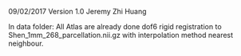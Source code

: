 09/02/2017 Version 1.0
Jeremy Zhi Huang

In data folder:
All Atlas are already done dof6 rigid registration to Shen_1mm_268_parcellation.nii.gz with interpolation method nearest neighbour.

